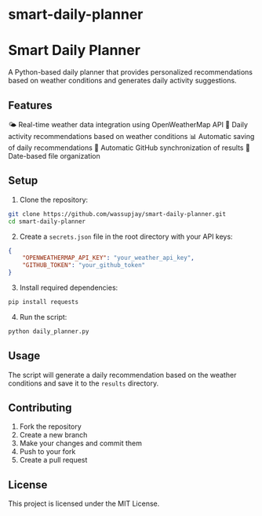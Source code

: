 # smart-daily-planner
# Smart Daily Planner

A Python-based daily planner that provides personalized recommendations based on weather conditions and generates daily activity suggestions.


## Features

🌤️ Real-time weather data integration using OpenWeatherMap API
📝 Daily activity recommendations based on weather conditions
📊 Automatic saving of daily recommendations
🔄 Automatic GitHub synchronization of results
📅 Date-based file organization

## Setup

1. Clone the repository:

```bash
git clone https://github.com/wassupjay/smart-daily-planner.git
cd smart-daily-planner
```
 
2. Create a `secrets.json` file in the root directory with your API keys:

```json
{
    "OPENWEATHERMAP_API_KEY": "your_weather_api_key",
    "GITHUB_TOKEN": "your_github_token"
} 
```

3. Install required dependencies:

```bash
pip install requests
```

4. Run the script:

```bash
python daily_planner.py             
```

## Usage

The script will generate a daily recommendation based on the weather conditions and save it to the `results` directory.

## Contributing

1. Fork the repository
2. Create a new branch
3. Make your changes and commit them
4. Push to your fork
5. Create a pull request   

## License

This project is licensed under the MIT License. 